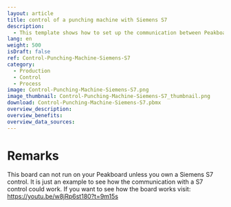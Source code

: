 ```yaml
---
layout: article
title: control of a punching machine with Siemens S7
description: 
  - This template shows how to set up the communication between Peakboard and a punch using a Siemens S7 controller.
lang: en
weight: 500
isDraft: false
ref: Control-Punching-Machine-Siemens-S7
category:
  - Production
  - Control
  - Process
image: Control-Punching-Machine-Siemens-S7.png
image_thumbnail: Control-Punching-Machine-Siemens-S7_thumbnail.png
download: Control-Punching-Machine-Siemens-S7.pbmx
overview_description:
overview_benefits:
overview_data_sources:
---
```

# Remarks 
This board can not run on your Peakboard unless you own a Siemens S7 control. It is just an example to see how the communication with a S7 control could work. If you want to see how the board works visit: https://youtu.be/w8jRp6st180?t=9m15s